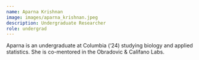 ```yaml
---
name: Aparna Krishnan
image: images/aparna_krishnan.jpeg
description: Undergraduate Researcher
role: undergrad
---
```

Aparna is an undergraduate at Columbia (‘24) studying biology and applied statistics. She is co-mentored in the Obradovic & Califano Labs. 
